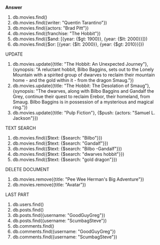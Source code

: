 **Answer**

1. db.movies.find()
2. db.movies.find({writer: "Quentin Tarantino"})
3. db.movies.find({actors: "Brad Pitt"})
4. db.movies.find({franchise: "The Hobbit"})
5. db.movies.find({$and: [{year: {$gt: 1900}}, {year: {$lt: 2000}}]})
6. db.movies.find({$or: [{year: {$lt: 2000}}, {year: {$gt: 2010}}]})

UPDATE

1. db.movies.update({title: "The Hobbit: An Unexpected Journey"}, {synopsis: "A reluctant hobbit, Bilbo Baggins, sets out to the Lonely Mountain with a spirited group of dwarves to reclaim their mountain home - and the gold within it - from the dragon Smaug."})
2. db.movies.update({title: "The Hobbit: The Desolation of Smaug"}, {synopsis: "The dwarves, along with Bilbo Baggins and Gandalf the Grey, continue their quest to reclaim Erebor, their homeland, from Smaug. Bilbo Baggins is in possession of a mysterious and magical ring."})
3. db.movies.update({title: "Pulp Fiction"}, {$push: {actors: "Samuel L. Jackson"}})

TEXT SEARCH

1. db.movies.find({$text: {$search: "Bilbo"}})
2. db.movies.find({$text: {$search: "Gandalf"}})
3. db.movies.find({$text: {$search: "Bilbo -Gandalf"}})
4. db.movies.find({$text: {$search: "dwarves hobbit"}})
5. db.movies.find({$text: {$search: "gold dragon"}})

DELETE DOCUMENT

1. db.movies.remove({title: "Pee Wee Herman's Big Adventure"})
2. db.movies.remove({title: "Avatar"})

LAST PART

1. db.users.find()
2. db.posts.find()
3. db.posts.find({username: "GoodGuyGreg"})
4. db.posts.find({username: "ScumbagSteve"})
5. db.comments.find()
6. db.comments.find({username: "GoodGuyGreg"})
7. db.comments.find({username: "ScumbagSteve"})